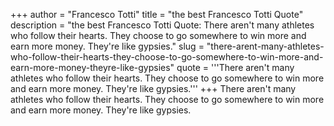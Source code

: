 +++
author = "Francesco Totti"
title = "the best Francesco Totti Quote"
description = "the best Francesco Totti Quote: There aren't many athletes who follow their hearts. They choose to go somewhere to win more and earn more money. They're like gypsies."
slug = "there-arent-many-athletes-who-follow-their-hearts-they-choose-to-go-somewhere-to-win-more-and-earn-more-money-theyre-like-gypsies"
quote = '''There aren't many athletes who follow their hearts. They choose to go somewhere to win more and earn more money. They're like gypsies.'''
+++
There aren't many athletes who follow their hearts. They choose to go somewhere to win more and earn more money. They're like gypsies.
